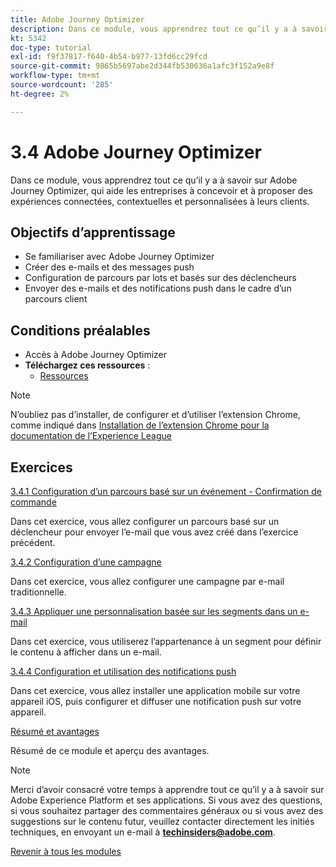 ```yaml
---
title: Adobe Journey Optimizer
description: Dans ce module, vous apprendrez tout ce qu’il y a à savoir sur Journey Optimizer, qui aide les entreprises à concevoir et à proposer des expériences connectées, contextuelles et personnalisées à leurs clients.
kt: 5342
doc-type: tutorial
exl-id: f9f37817-f640-4b54-b977-13fd6cc29fcd
source-git-commit: 9865b5697abe2d344fb530636a1afc3f152a9e8f
workflow-type: tm+mt
source-wordcount: '285'
ht-degree: 2%

---
```


# 3.4 Adobe Journey Optimizer

Dans ce module, vous apprendrez tout ce qu’il y a à savoir sur Adobe Journey Optimizer, qui aide les entreprises à concevoir et à proposer des expériences connectées, contextuelles et personnalisées à leurs clients.

## Objectifs d’apprentissage

- Se familiariser avec Adobe Journey Optimizer
- Créer des e-mails et des messages push
- Configuration de parcours par lots et basés sur des déclencheurs
- Envoyer des e-mails et des notifications push dans le cadre d’un parcours client

## Conditions préalables

- Accès à Adobe Journey Optimizer
- **Téléchargez ces ressources** :
   - [Ressources](./../../../assets/ajo/CitiSignal-images.zip)

>[!NOTE]
>
>N’oubliez pas d’installer, de configurer et d’utiliser l’extension Chrome, comme indiqué dans [Installation de l’extension Chrome pour la documentation de l’Experience League ](../../gettingstarted/gettingstarted/ex1.md)

## Exercices

[3.4.1 Configuration d’un parcours basé sur un événement - Confirmation de commande](./ex1.md)

Dans cet exercice, vous allez configurer un parcours basé sur un déclencheur pour envoyer l’e-mail que vous avez créé dans l’exercice précédent.

[3.4.2 Configuration d’une campagne](./ex2.md)

Dans cet exercice, vous allez configurer une campagne par e-mail traditionnelle.

[3.4.3 Appliquer une personnalisation basée sur les segments dans un e-mail](./ex3.md)

Dans cet exercice, vous utiliserez l’appartenance à un segment pour définir le contenu à afficher dans un e-mail.

[3.4.4 Configuration et utilisation des notifications push](./ex4.md)

Dans cet exercice, vous allez installer une application mobile sur votre appareil iOS, puis configurer et diffuser une notification push sur votre appareil.

[Résumé et avantages](./summary.md)

Résumé de ce module et aperçu des avantages.

>[!NOTE]
>
>Merci d’avoir consacré votre temps à apprendre tout ce qu’il y a à savoir sur Adobe Experience Platform et ses applications. Si vous avez des questions, si vous souhaitez partager des commentaires généraux ou si vous avez des suggestions sur le contenu futur, veuillez contacter directement les initiés techniques, en envoyant un e-mail à **techinsiders@adobe.com**.

[Revenir à tous les modules](../../../overview.md)
